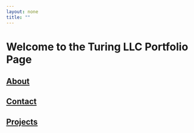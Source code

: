 ```yaml
---
layout: none
title: ""
---
```


# Welcome to the Turing LLC Portfolio Page

## [About](Pages/About.md)

## [Contact](Pages/Contact.md)
 
## [Projects](Pages/Work_Projects.md)
